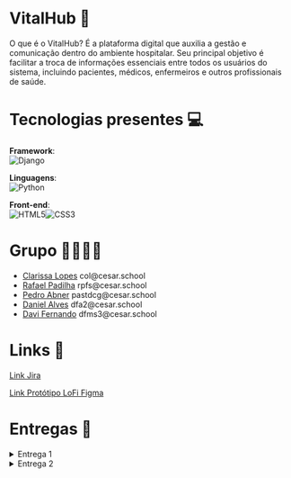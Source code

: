 
# VitalHub 🏥
O que é o VitalHub? É a plataforma digital que auxilia a gestão e comunicação dentro do ambiente hospitalar. Seu principal objetivo é facilitar a troca de informações essenciais entre todos os usuários do sistema, incluindo pacientes, médicos, enfermeiros e outros profissionais de saúde.

# Tecnologias presentes 💻

**Framework**:<br>![Django](https://img.shields.io/badge/django-%23092E20.svg?style=for-the-badge&logo=django&logoColor=white)

**Linguagens**:<br>![Python](https://img.shields.io/badge/python-3670A0?style=for-the-badge&logo=python&logoColor=ffdd54)

**Front-end**:<br>![HTML5](https://img.shields.io/badge/HTML5-E34F26?style=for-the-badge&logo=html5&logoColor=white)![CSS3](https://img.shields.io/badge/CSS3-1572B6?style=for-the-badge&logo=css3&logoColor=white)

# Grupo 🫱🏼‍🫲🏽

<ul>
  <li>
    <a href="https://github.com/clarissalopes6">Clarissa Lopes</a> col@cesar.school
  </li>
  <li>
    <a href="https://github.com/pdilha">Rafael Padilha</a> rpfs@cesar.school
  </li>
   <li>
    <a href="https://github.com/PedroGarcez13">Pedro Abner</a> pastdcg@cesar.school 
  </li>
  <li>
    <a href="https://github.com/fdaniel27">Daniel Alves</a> dfa2@cesar.school 
  </li>
  <li>
    <a href="https://github.com/DaviFernandoMatias">Davi Fernando</a> dfms3@cesar.school 
</ul>

# Links 🔗

[Link Jira](https://projeto-fds.atlassian.net/jira/software/projects/SCRUM/boards/1?atlOrigin=eyJpIjoiMWNjYzQ2YTM4N2Y5NDVjMDgxNGViZjBlM2M2NGE4NTgiLCJwIjoiaiJ9)

[Link Protótipo LoFi Figma](https://www.figma.com/design/ygGW6Qv3CceK2DXEr2MQZ7/Untitled?node-id=0-1)

# Entregas 📃

<details>
<summary>Entrega 1</summary>
<br>

**Historias**
<br>
Foram definidas oito histórias de usuário para aprimorar a compreensão do futuro produto e garantir que ele atenda às devidas expectativas. Cada história foi detalhada com três cenários distintos, validados por meio da metodologia BDD, utilizando a estrutura Dado - Quando - Então. Esses cenários ajudam a explorar diferentes situações, desde fluxos ideais até possíveis falhas, garantindo uma cobertura abrangente dos requisitos.

As histórias e seus respectivos cenários podem ser acessados e revisados no seguinte documento: [Histórias de Usuário](https://docs.google.com/document/d/1xbqlwoUSrIXnL55CU6QYgMa45vtAQsGyyCIAc9FuHFs/edit?usp=sharing).

**Backlog**
![VitalHub_Backlog](https://github.com/user-attachments/assets/844ab3ec-d620-4a0d-b742-ff48af6f743d)

**Painel**
![VitalHub_Painel](https://github.com/user-attachments/assets/4b99fdf6-fe06-4c2f-9b78-f92be4b820ca)

**Sketches do Protótipo Lo-Fi**
<br>
Disponível através do [Figma](https://www.figma.com/design/ygGW6Qv3CceK2DXEr2MQZ7/Untitled?node-id=0-1&p=f).
<br>

**ScreenCast**
<br>
Disponível no [YouTube](https://youtu.be/6gyYWU2fwVU)
</details>

<details>
<summary>Entrega 2</summary>
<br>

**Programação em par**
<br>
[Relatório da programação em par](https://docs.google.com/document/d/16q4cl490-iFpH92nKSfsmy6rHDmawF0KhlcuTn_wYzs/edit?usp=sharing)

Plataforma de comunicação:
<br>![Discord](https://img.shields.io/badge/Discord-7289DA?style=for-the-badge&logo=discord&logoColor=white)

**2º Sprint Jira**

**BackLog**

[![VitalHub Board](a1089f05-a514-434d-bc24-601212accf4d.jpg)](a1089f05-a514-434d-bc24-601212accf4d.jpg)

**Painel**

[![VitalHub BackLog](99f22fd9-2cac-489b-bd34-25f4970d987d.jpg)](99f22fd9-2cac-489b-bd34-25f4970d987d.jpg)
